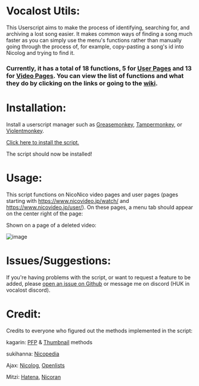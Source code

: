 # Vocalost Utils:

This Userscript aims to make the process of identifying, searching for, and archiving a lost song easier. It makes common ways of finding a song much faster as you can simply use the menu's functions rather than manually going through the process of, for example, copy-pasting a song's id into Nicolog and trying to find it.

### Currently, it has a total of 18 functions, 5 for [User Pages](https://github.com/mn7216/Vocalost/wiki/User-Page) and 13 for [Video Pages](https://github.com/mn7216/Vocalost/wiki/Video-Pages). You can view the list of functions and what they do by clicking on the links or going to the [wiki](https://github.com/mn7216/Vocalost/wiki).

# Installation:

Install a userscript manager such as [Greasemonkey](https://www.greasespot.net/), [Tampermonkey](https://www.tampermonkey.net/), or [Violentmonkey](https://violentmonkey.github.io/).

[Click here to install the script.](https://github.com/mn7216/Vocalost/raw/main/vocalostutils.user.js)

The script should now be installed!

# Usage:

This script functions on NicoNico video pages and user pages (pages starting with https://www.nicovideo.jp/watch/ and https://www.nicovideo.jp/user/). On these pages, a menu tab should appear on the center right of the page:

Shown on a page of a deleted video:

![image](https://github.com/mn7216/Vocalost/assets/94876457/332cd651-8159-4e93-8dcb-9e71f11aaa84)

# Issues/Suggestions:

If you're having problems with the script, or want to request a feature to be added, please [open an issue on Github](https://github.com/mn7216/Vocalost/issues) or message me on discord (HUK in vocalost discord).

# Credit:

Credits to everyone who figured out the methods implemented in the script:

kagarin: [PFP](https://discord.com/channels/1052065579760107531/1052071447511711775/1160128926811697263) & [Thumbnail](https://discord.com/channels/1052065579760107531/1052071447511711775/1159139565563555902) methods

sukihanna: [Nicopedia](https://discord.com/channels/1052065579760107531/1052071447511711775/1066567990511939595)

Ajax: [Nicolog](https://discord.com/channels/1052065579760107531/1052071447511711775/1084955575168798820), [Openlists](https://discord.com/channels/1052065579760107531/1052071447511711775/1208172078256234526)

Mitzi: [Hatena](https://discord.com/channels/1052065579760107531/1052071447511711775/1094011777949384765), [Nicoran](https://discord.com/channels/1052065579760107531/1052071447511711775/1204215110374264873)

